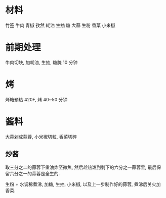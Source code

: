 # 材料
竹签
牛肉
青椒
孜然
耗油
生抽
糖
大蒜
生粉
香菜
小米椒

# 前期处理
牛肉切块, 加耗油, 生抽, 糖腌 10 分钟

# 烤
烤箱预热 420F, 烤 40~50 分钟

# 酱料
大蒜剁成蒜蓉, 小米椒切粒, 香菜切碎

## 炒酱
取三分之二的蒜蓉下重油炸至微焦, 然后趁热泼到剩下的六分之一蒜蓉里, 最后保留六分之一的蒜蓉是全生的.

生粉 + 水调稀煮沸, 加糖, 生抽, 小米椒, 以及上一步制作好的蒜蓉, 煮沸后关火加香菜.
